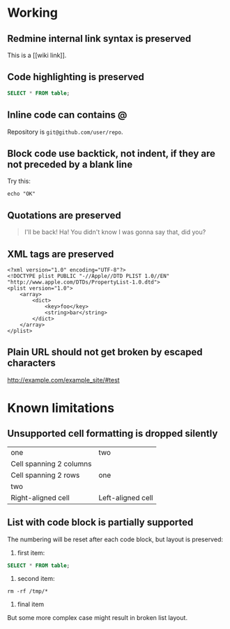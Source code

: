 # Working

## Redmine internal link syntax is preserved

This is a [[wiki link]].

## Code highlighting is preserved

``` sql
SELECT * FROM table;
```

## Inline code can contains @

Repository is `git@github.com/user/repo`.

## Block code use backtick, not indent, if they are not preceded by a blank line

Try this:

```
echo "OK"
```

## Quotations are preserved

> I'll be back\! Ha\! You didn't know I was gonna say that, did you?

## XML tags are preserved

```
<?xml version="1.0" encoding="UTF-8"?>
<!DOCTYPE plist PUBLIC "-//Apple//DTD PLIST 1.0//EN" "http://www.apple.com/DTDs/PropertyList-1.0.dtd">
<plist version="1.0">
    <array>
        <dict>
            <key>foo</key>
            <string>bar</string>
        </dict>
    </array>
</plist>
```

## Plain URL should not get broken by escaped characters

http://example.com/example_site/#test

# Known limitations

## Unsupported cell formatting is dropped silently

|                         |                   |
| ----------------------- | ----------------- |
| one                     | two               |
| Cell spanning 2 columns |                   |
| Cell spanning 2 rows    | one               |
| two                     |                   |
| Right-aligned cell      | Left-aligned cell |

## List with code block is partially supported

The numbering will be reset after each code block, but layout is preserved:

1.  first item:

``` sql
SELECT * FROM table;
```

1.  second item:

```
rm -rf /tmp/*
```

1.  final item

But some more complex case might result in broken list layout.
